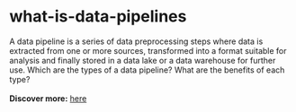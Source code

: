 # what-is-data-pipelines

A data pipeline is a series of data preprocessing steps where data is extracted from one or more sources, transformed into a format suitable for analysis and finally stored in a data lake or a data warehouse for further use.
Which are the types of a data pipeline?
What are the benefits of each type?
<br> <br>
**Discover more:** [here](https://grigoriaangelou.github.io/what-is-data-pipelines/) 
